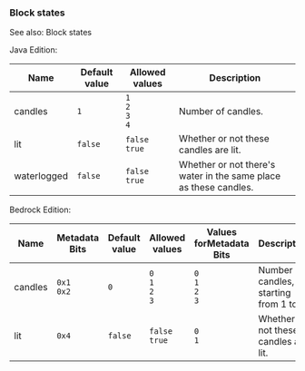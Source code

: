 ### Block states
See also: Block states

Java Edition:

| Name        | Default value | Allowed values              | Description                                                      |
|-------------|---------------|-----------------------------|------------------------------------------------------------------|
| candles     | `1`           | `1`<br/>`2`<br/>`3`<br/>`4` | Number of candles.                                               |
| lit         | `false`       | `false`<br/>`true`          | Whether or not these candles are lit.                            |
| waterlogged | `false`       | `false`<br/>`true`          | Whether or not there's water in the same place as these candles. |

Bedrock Edition:

| Name    | Metadata Bits   | Default value | Allowed values              | Values forMetadata Bits     | Description                              |
|---------|-----------------|---------------|-----------------------------|-----------------------------|------------------------------------------|
| candles | `0x1`<br/>`0x2` | `0`           | `0`<br/>`1`<br/>`2`<br/>`3` | `0`<br/>`1`<br/>`2`<br/>`3` | Number of candles, starting from 1 to 4. |
| lit     | `0x4`           | `false`       | `false`<br/>`true`          | `0`<br/>`1`                 | Whether or not these candles are lit.    |


